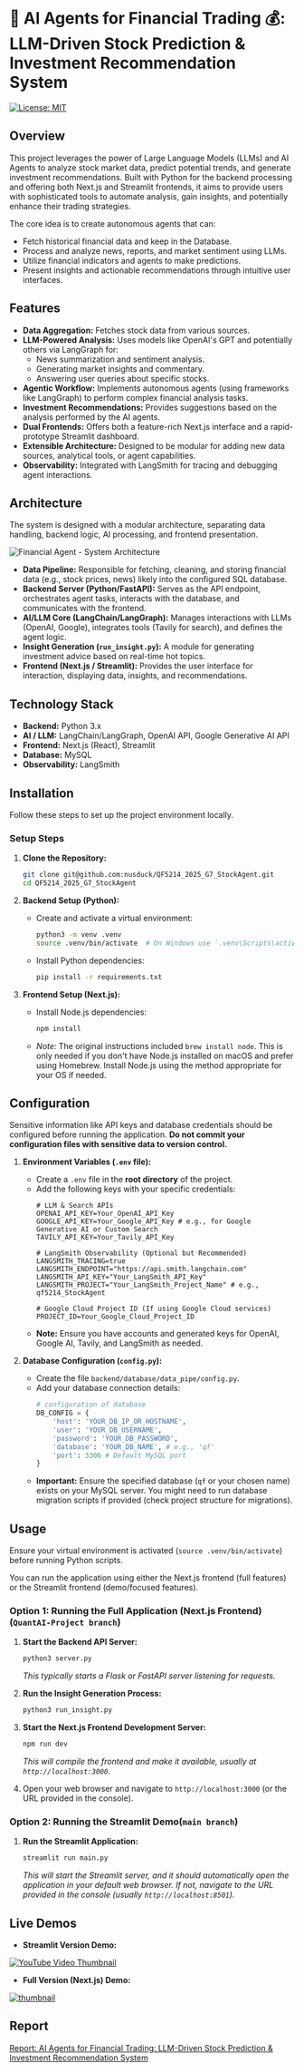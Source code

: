 # 🤖 AI Agents for Financial Trading 💰: LLM-Driven Stock Prediction & Investment Recommendation System

[![License: MIT](https://img.shields.io/badge/License-MIT-yellow.svg)](https://opensource.org/licenses/MIT) 

## Overview

This project leverages the power of Large Language Models (LLMs) and AI Agents to analyze stock market data, predict potential trends, and generate investment recommendations. Built with Python for the backend processing and offering both Next.js and Streamlit frontends, it aims to provide users with sophisticated tools to automate analysis, gain insights, and potentially enhance their trading strategies.

The core idea is to create autonomous agents that can:
*   Fetch historical financial data and keep in the Database.
*   Process and analyze news, reports, and market sentiment using LLMs.
*   Utilize financial indicators and agents to make predictions.
*   Present insights and actionable recommendations through intuitive user interfaces.

## Features

*   **Data Aggregation:** Fetches stock data from various sources.
*   **LLM-Powered Analysis:** Uses models like OpenAI's GPT and potentially others via LangGraph for:
    *   News summarization and sentiment analysis.
    *   Generating market insights and commentary.
    *   Answering user queries about specific stocks.
*   **Agentic Workflow:** Implements autonomous agents (using frameworks like LangGraph) to perform complex financial analysis tasks.
*   **Investment Recommendations:** Provides suggestions based on the analysis performed by the AI agents.
*   **Dual Frontends:** Offers both a feature-rich Next.js interface and a rapid-prototype Streamlit dashboard.
*   **Extensible Architecture:** Designed to be modular for adding new data sources, analytical tools, or agent capabilities.
*   **Observability:** Integrated with LangSmith for tracing and debugging agent interactions.

## Architecture

The system is designed with a modular architecture, separating data handling, backend logic, AI processing, and frontend presentation.

![Financial Agent - System Architecture](http://hexo.kygoho.win/upload/uploads/abe99777-1c62-48d1-8a73-ae26ca1a811d.jpg)

*   **Data Pipeline:** Responsible for fetching, cleaning, and storing financial data (e.g., stock prices, news) likely into the configured SQL database.
*   **Backend Server (Python/FastAPI):** Serves as the API endpoint, orchestrates agent tasks, interacts with the database, and communicates with the frontend. 
*   **AI/LLM Core (LangChain/LangGraph):** Manages interactions with LLMs (OpenAI, Google), integrates tools (Tavily for search), and defines the agent logic.
*   **Insight Generation (`run_insight.py`):** A module for generating investment advice based on real-time hot topics.
*   **Frontend (Next.js / Streamlit):** Provides the user interface for interaction, displaying data, insights, and recommendations.

## Technology Stack

*   **Backend:** Python 3.x
*   **AI / LLM:** LangChain/LangGraph, OpenAI API, Google Generative AI API
*   **Frontend:** Next.js (React), Streamlit
*   **Database:** MySQL
*   **Observability:** LangSmith

## Installation

Follow these steps to set up the project environment locally.

### Setup Steps

1.  **Clone the Repository:**
    ```bash
    git clone git@github.com:nusduck/QF5214_2025_G7_StockAgent.git
    cd QF5214_2025_G7_StockAgent
    ```

2.  **Backend Setup (Python):**
    *   Create and activate a virtual environment:
        ```bash
        python3 -m venv .venv
        source .venv/bin/activate  # On Windows use `.venv\Scripts\activate`
        ```
    *   Install Python dependencies:
        ```bash
        pip install -r requirements.txt
        ```

3.  **Frontend Setup (Next.js):**
    
    * Install Node.js dependencies:
      ```bash
      npm install
      ```
    * *Note:* The original instructions included `brew install node`. This is only needed if you don't have Node.js installed on macOS and prefer using Homebrew. Install Node.js using the method appropriate for your OS if needed.

## Configuration

Sensitive information like API keys and database credentials should be configured before running the application. **Do not commit your configuration files with sensitive data to version control.**

1.  **Environment Variables (`.env` file):**
    *   Create a `.env` file in the **root directory** of the project.
    *   Add the following keys with your specific credentials:
        ```dotenv
        # LLM & Search APIs
        OPENAI_API_KEY=Your_OpenAI_API_Key
        GOOGLE_API_KEY=Your_Google_API_Key # e.g., for Google Generative AI or Custom Search
        TAVILY_API_KEY=Your_Tavily_API_Key
        
        # LangSmith Observability (Optional but Recommended)
        LANGSMITH_TRACING=true
        LANGSMITH_ENDPOINT="https://api.smith.langchain.com"
        LANGSMITH_API_KEY="Your_LangSmith_API_Key"
        LANGSMITH_PROJECT="Your_LangSmith_Project_Name" # e.g., qf5214_StockAgent
        
        # Google Cloud Project ID (If using Google Cloud services)
        PROJECT_ID=Your_Google_Cloud_Project_ID
        ```
    *   **Note:** Ensure you have accounts and generated keys for OpenAI, Google AI, Tavily, and LangSmith as needed.

2.  **Database Configuration (`config.py`):**
    *   Create the file `backend/database/data_pipe/config.py`.
    *   Add your database connection details:
        ```python
        # configuration of database
        DB_CONFIG = {
            'host': 'YOUR_DB_IP_OR_HOSTNAME',
            'user': 'YOUR_DB_USERNAME',
            'password': 'YOUR_DB_PASSWORD',
            'database': 'YOUR_DB_NAME', # e.g., 'qf'
            'port': 3306 # Default MySQL port
        }
        ```
    *   **Important:** Ensure the specified database (`qf` or your chosen name) exists on your MySQL server. You might need to run database migration scripts if provided (check project structure for migrations).

## Usage

Ensure your virtual environment is activated (`source .venv/bin/activate`) before running Python scripts.

You can run the application using either the Next.js frontend (full features) or the Streamlit frontend (demo/focused features).

### Option 1: Running the Full Application (Next.js Frontend)(`QuantAI-Project branch`)

1.  **Start the Backend API Server:**
    ```bash
    python3 server.py
    ```
    *This typically starts a Flask or FastAPI server listening for requests.*

2.  **Run the Insight Generation Process:**
    
    ```bash
    python3 run_insight.py
    ```

3.  **Start the Next.js Frontend Development Server:**
    ```bash
    npm run dev
    ```
    *This will compile the frontend and make it available, usually at `http://localhost:3000`.*

4.  Open your web browser and navigate to `http://localhost:3000` (or the URL provided in the console).

### Option 2: Running the Streamlit Demo(`main branch`)

1.  **Run the Streamlit Application:**
    ```bash
    streamlit run main.py
    ```
    *This will start the Streamlit server, and it should automatically open the application in your default web browser. If not, navigate to the URL provided in the console (usually `http://localhost:8501`).*

## Live Demos

*   **Streamlit Version Demo:**

   [![YouTube Video Thumbnail](https://img.youtube.com/vi/DxNXjJ4Nt1o/0.jpg)](https://youtu.be/DxNXjJ4Nt1o)


*   **Full Version (Next.js) Demo:**

   [![thumbnail](https://img.youtube.com/vi/GAG4Tea7Kc0/0.jpg)](https://youtu.be/GAG4Tea7Kc0)

## Report
[Report: AI Agents for Financial Trading: LLM-Driven Stock Prediction & Investment Recommendation System](https://drive.google.com/file/d/1-vEKN4sQLYnpPHHUV1O14fW4K6VUCGA_/view?usp=drive_link)
